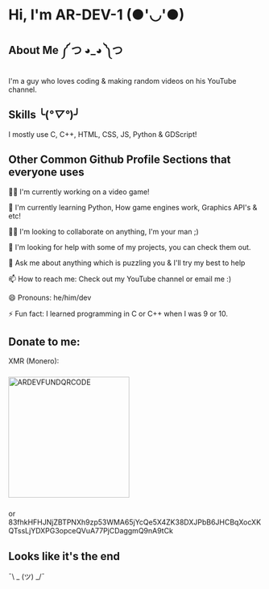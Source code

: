 
# Hi, I'm AR-DEV-1 (●'◡'●)



## About Me ༼ つ ◕_◕ ༽つ
I'm a guy who loves coding & making random videos on his YouTube channel.


## Skills ╰(*°▽°*)╯ 
I mostly use C, C++, HTML, CSS, JS, Python & GDScript!


## Other Common Github Profile Sections that everyone uses
👩‍💻 I'm currently working on a video game!

🧠 I'm currently learning Python, How game engines work, Graphics API's & etc!

👯‍♀️ I'm looking to collaborate on anything, I'm your man ;)

🤔 I'm looking for help with some of my projects, you can check them out.

💬 Ask me about anything which is puzzling you & I'll try my best to help

📫 How to reach me: Check out my YouTube channel or email me :)

😄 Pronouns: he/him/dev

⚡️ Fun fact: I learned programming in C or C++ when I was 9 or 10.

## Donate to me:

XMR (Monero):
###
<img width="240" height="240" alt="ARDEVFUNDQRCODE" src="https://github.com/user-attachments/assets/8abbefaf-548a-436b-9f69-65732cf12fe2" />

###
or
83fhkHFHJNjZBTPNXh9zp53WMA65jYcQe5X4ZK38DXJPbB6JHCBqXocXKQTssLjYDXPG3opceQVuA77PjCDaggmQ9nA9tCk

## Looks like it's the end
¯\ _ (ツ) _/¯
